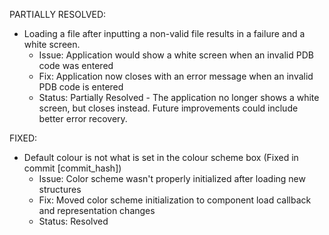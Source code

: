 PARTIALLY RESOLVED:
- Loading a file after inputting a non-valid file results in a failure and a white screen.
  - Issue: Application would show a white screen when an invalid PDB code was entered
  - Fix: Application now closes with an error message when an invalid PDB code is entered
  - Status: Partially Resolved - The application no longer shows a white screen, but closes instead. Future improvements could include better error recovery.

FIXED:
- Default colour is not what is set in the colour scheme box (Fixed in commit [commit_hash])
  - Issue: Color scheme wasn't properly initialized after loading new structures
  - Fix: Moved color scheme initialization to component load callback and representation changes
  - Status: Resolved